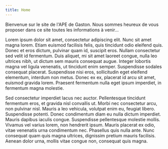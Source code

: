 ```yaml
---
title: Home
---
```



Bienvenue sur le site de l'APE de Gaston. Nous sommes heureux de vous proposer dans ce site toutes les
informations à venir...

Lorem ipsum dolor sit amet, consectetur adipiscing elit. Nunc sit amet magna lorem. Etiam euismod
facilisis felis, quis tincidunt odio eleifend quis. Donec et eros dictum, pulvinar quam id, suscipit
eros. Nullam consectetur sed velit id fermentum. Duis aliquet, mi sit amet laoreet congue, nulla leo
ultrices nibh, ut dictum sem mauris consequat augue. Integer lobortis magna vel ligula venenatis, ut
tincidunt enim semper. Suspendisse sodales consequat placerat. Suspendisse nisi eros, sollicitudin eget
eleifend elementum, interdum non metus. Donec ex ex, placerat id arcu sit amet, euismod gravida lorem.
Praesent fermentum nulla eget ipsum imperdiet, in fermentum magna molestie.

Sed consectetur imperdiet lacus nec auctor. Pellentesque tincidunt fermentum eros, et gravida nisl
convallis ut. Morbi nec consectetur arcu, non pulvinar nisl. Mauris a leo vehicula, volutpat enim eu,
feugiat libero. Suspendisse potenti. Donec condimentum diam eu nulla dictum imperdiet. Mauris dapibus
iaculis congue. Suspendisse pellentesque molestie mollis. Vivamus vel varius lorem, non hendrerit ipsum.
Mauris placerat ex odio, vitae venenatis urna condimentum nec. Phasellus quis nulla ante. Nunc consequat
quam quis magna ultrices, dignissim pretium mauris facilisis. Aenean dolor urna, mollis vitae congue
non, consequat quis magna.
